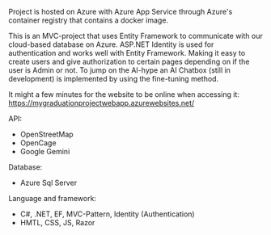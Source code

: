 Project is hosted on Azure with Azure App Service through Azure's container registry that contains a docker image. 

This is an MVC-project that uses Entity Framework to communicate with our cloud-based database on Azure. ASP.NET Identity is used for authentication and works well with Entity Framework. Making it easy to create users and give authorization to certain pages depending on if the user is Admin or not. To jump on the AI-hype an AI Chatbox (still in development) is implemented by using the fine-tuning method.

It might a few minutes for the website to be online when accessing it:
https://mygraduationprojectwebapp.azurewebsites.net/

API:
- OpenStreetMap
- OpenCage
- Google Gemini

Database:
- Azure Sql Server

Language and framework:
- C#, .NET, EF, MVC-Pattern, Identity (Authentication)
- HMTL, CSS, JS, Razor
